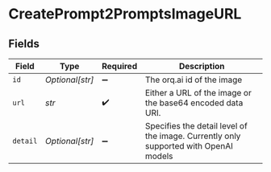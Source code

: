 # CreatePrompt2PromptsImageURL


## Fields

| Field                                                                                | Type                                                                                 | Required                                                                             | Description                                                                          |
| ------------------------------------------------------------------------------------ | ------------------------------------------------------------------------------------ | ------------------------------------------------------------------------------------ | ------------------------------------------------------------------------------------ |
| `id`                                                                                 | *Optional[str]*                                                                      | :heavy_minus_sign:                                                                   | The orq.ai id of the image                                                           |
| `url`                                                                                | *str*                                                                                | :heavy_check_mark:                                                                   | Either a URL of the image or the base64 encoded data URI.                            |
| `detail`                                                                             | *Optional[str]*                                                                      | :heavy_minus_sign:                                                                   | Specifies the detail level of the image. Currently only supported with OpenAI models |